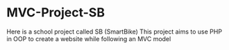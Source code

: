 # MVC-Project-SB
Here is a school project called SB (SmartBike) This project aims to use PHP in OOP to create a website while following an MVC model
